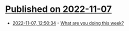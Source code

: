 # [Published on 2022-11-07](index.md)

* [2022-11-07, 12:50:34](https://lobste.rs/s/ddnakl/what_are_you_doing_this_week) - [What are you doing this week?](https://lobste.rs/s/ddnakl/what_are_you_doing_this_week)
